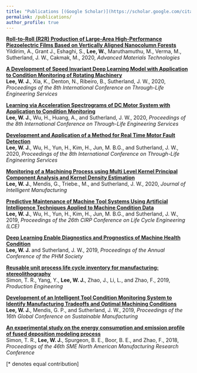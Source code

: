 ```yaml
---
title: "Publications [(Google Scholar)](https://scholar.google.com/citations?hl=en&user=_j_0jLYg2kcC&view_op=list_works&sortby=pubdate)"
permalink: /publications/
author_profile: true
---
```



<b>[Roll-to-Roll (R2R) Production of Large-Area High-Performance Piezoelectric Films Based on Vertically Aligned Nanocolumn Forests](https://onlinelibrary.wiley.com/doi/abs/10.1002/admt.202000553)</b> <br>
Yildirim, A., Grant J., Eshaghi, S., <b>Lee, W.</b>, Maruthamuthu, M., Verma, M., Sutherland, J. W., Cakmak, M., 2020, <i>Advanced Materials Technologies</i>

<b>[A Development of Speed Invariant Deep Learning Model with Application to Condition Monitoring of Rotating Machinery](https://link.springer.com/article/10.1007/s10845-020-01578-x)</b> <br>
<b>Lee, W. J.</b>, Xia, K., Denton, N., Ribeiro, B., Sutherland, J. W., 2020, <i>Proceedings of the 8th International Conference on Through-Life Engineering Services</i>

<b>[Learning via Acceleration Spectrograms of DC Motor System with Application to Condition Monitoring](https://link.springer.com/article/10.1007/s00170-019-04563-8)</b> <br>
<b>Lee, W. J.</b>, Wu, H., Huang, A., and Sutherland, J. W., 2020, <i>Proceedings of the 8th International Conference on Through-Life Engineering Services</i>

<b>[Development and Application of a Method for Real Time Motor Fault Detection](https://www.sciencedirect.com/science/article/pii/S2351978920316541)</b> <br>
<b>Lee, W. J.</b>, Wu, H., Yun, H., Kim, H., Jun, M. B.G., and Sutherland, J. W., 2020, <i>Proceedings of the 8th International Conference on Through-Life Engineering Services</i>

<b>[Monitoring of a Machining Process using Multi Level Kernel Principal Component Analysis and Kernel Density Estimation](https://link.springer.com/article/10.1007/s10845-019-01504-w)</b> <br>
<b>Lee, W. J.</b>,  Mendis, G., Triebe., M., and Sutherland, J. W., 2020, <i>Journal of Intelligent Manufacturing</i>

<b>[Predictive Maintenance of Machine Tool Systems Using Artificial Intelligence Techniques Applied to Machine Condition Data](https://www.sciencedirect.com/science/article/pii/S2212827118312988)</b> <br>
<b>Lee, W. J.</b>, Wu, H., Yun, H., Kim, H., Jun, M. B.G., and Sutherland, J. W., 2019, <i>Proceedings of the 26th CIRP Conference on Life Cycle Engineering (LCE)</i>

<b>[Deep Learning Enable Diagnostics and Prognostics of Machine Health Condition](http://www.phmpapers.org/index.php/phmconf/article/view/919)</b> <br>
<b>Lee, W. J.</b> and Sutherland, J. W., 2019, <i>Proceedings of the Annual Conference of the PHM Society</i>

<b>[Reusable unit process life cycle inventory for manufacturing: stereolithography](https://link.springer.com/article/10.1007/s11740-019-00916-0)</b> <br>
Simon, T. R., Yang, Y., <b>Lee, W. J.</b>, Zhao, J., Li, L., and Zhao, F., 2019, <i>Production Engineering</i>

<b>[Development of an Intelligent Tool Condition Monitoring System to Identify Manufacturing Tradeoffs and Optimal Machining Conditions](https://www.sciencedirect.com/science/article/pii/S2351978919305086)</b> <br>
<b>Lee, W. J.</b>, Mendis, G. P., and Sutherland, J. W., 2019, <i>Proceedings of the 16th Global Conference on Sustainable Manufacturing</i>

<b>[An experimental study on the energy consumption and emission profile of fused deposition modeling process](https://www.sciencedirect.com/science/article/pii/S2351978918307959)</b> <br>
Simon, T. R., <b>Lee, W. J.</b>, Spurgeon, B. E., Boor, B. E., and Zhao, F., 2018, <i>Proceedings of the 46th SME North American Manufacturing Research Conference</i>



[\* denotes equal contribution]
